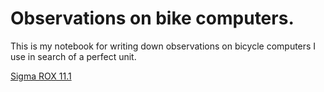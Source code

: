 # Observations on bike computers.

This is my notebook for writing down observations on bicycle computers I use in search of a perfect unit.

[Sigma ROX 11.1](Sigma%20ROX%2011.1.md)